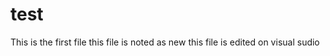 # test

This is the first file
this file is noted as new 
this file is edited on visual sudio







